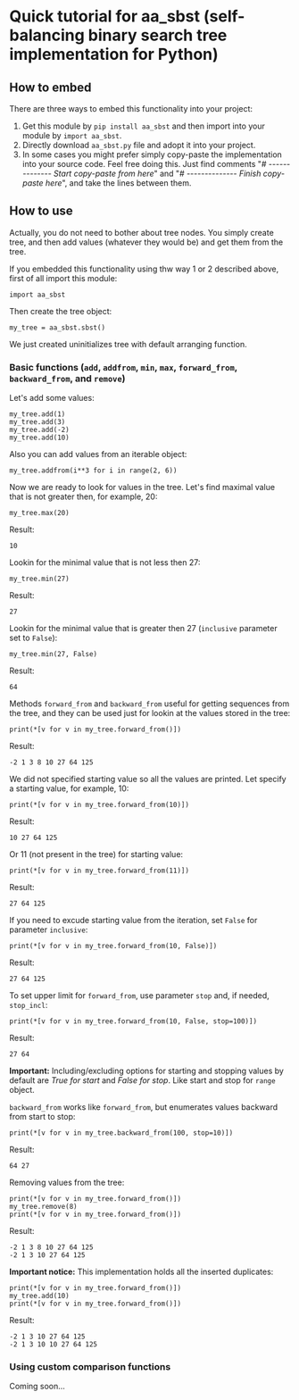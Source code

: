 # Quick tutorial for aa_sbst (self-balancing binary search tree implementation for Python)

## How to embed

There are three ways to embed this functionality into your project:
1. Get this module by `pip install aa_sbst` and then import into your module by `import aa_sbst`.
2. Directly download `aa_sbst.py` file and adopt it into your project.
3. In some cases you might prefer simply copy-paste the implementation into your source code. Feel free doing this. Just find comments "*# -------------- Start copy-paste from here*" and "*# -------------- Finish copy-paste here*", and take the lines between them.

## How to use

Actually, you do not need to bother about tree nodes. You simply create tree, and then add values (whatever they would be) and get them from the tree.

If you embedded this functionality using thw way 1 or 2 described above, first of all import this module:
```
import aa_sbst
```
Then create the tree object:
```
my_tree = aa_sbst.sbst()
```
We just created uninitializes tree with default arranging function.

### Basic functions (`add`, `addfrom`, `min`, `max`, `forward_from`, `backward_from`, and `remove`)

Let's add some values:
```
my_tree.add(1)
my_tree.add(3)
my_tree.add(-2)
my_tree.add(10)
```
Also you can add values from an iterable object:
```
my_tree.addfrom(i**3 for i in range(2, 6))
```
Now we are ready to look for values in the tree. Let's find maximal value that is not greater then, for example, 20:
```
my_tree.max(20)
```
Result:
```
10
```
Lookin for the minimal value that is not less then 27:
```
my_tree.min(27)
```
Result:
```
27
```
Lookin for the minimal value that is greater then 27 (`inclusive` parameter set to `False`):
```
my_tree.min(27, False)
```
Result:
```
64
```
Methods `forward_from` and `backward_from` useful for getting sequences from the tree, and they can be used just for lookin at the values stored in the tree:
```
print(*[v for v in my_tree.forward_from()])
```
Result:
```
-2 1 3 8 10 27 64 125
```
We did not specified starting value so all the values are printed. Let specify a starting value, for example, 10:
```
print(*[v for v in my_tree.forward_from(10)])
```
Result:
```
10 27 64 125
```
Or 11 (not present in the tree) for starting value:
```
print(*[v for v in my_tree.forward_from(11)])
```
Result:
```
27 64 125
```
If you need to excude starting value from the iteration, set `False` for parameter `inclusive`:
```
print(*[v for v in my_tree.forward_from(10, False)])
```
Result:
```
27 64 125
```
To set upper limit for `forward_from`, use parameter `stop` and, if needed, `stop_incl`:
```
print(*[v for v in my_tree.forward_from(10, False, stop=100)])
```
Result:
```
27 64
```

**Important:** Including/excluding options for starting and stopping values by default are *True for start* and *False for stop*. Like start and stop for `range` object.

`backward_from` works like `forward_from`, but enumerates values backward from start to stop:
```
print(*[v for v in my_tree.backward_from(100, stop=10)])
```
Result:
```
64 27
```
Removing values from the tree:
```
print(*[v for v in my_tree.forward_from()])
my_tree.remove(8)
print(*[v for v in my_tree.forward_from()])
```
Result:
```
-2 1 3 8 10 27 64 125
-2 1 3 10 27 64 125
```

**Important notice:** This implementation holds all the inserted duplicates:
```
print(*[v for v in my_tree.forward_from()])
my_tree.add(10)
print(*[v for v in my_tree.forward_from()])
```
Result:
```
-2 1 3 10 27 64 125
-2 1 3 10 10 27 64 125
```

### Using custom comparison functions

Coming soon...
